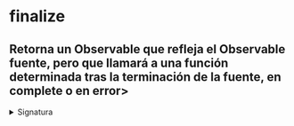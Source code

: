 # finalize

<h2 class="subtitle"> Retorna un Observable que refleja el Observable fuente, pero que llamará a una función determinada tras la terminación de la fuente, en complete o en error></h2>

<details>
<summary>Signatura</summary>

### Firma

`finalize<T>(callback: () => void): MonoTypeOperatorFunction<T>`

### Parameters

<table>
<tr><td>callback</td><td>Función que se llamará cuando la fuente se termine.</td></tr>
</table>

### Retorna

`MonoTypeOperatorFunction<T>`: Un Observable que refleja la fuente, pero que hará una llamada a la función proporcionada tras la terminación de la fuente.

## Ejemplos

**Ejecutar la función _callback_ tras la compleción del Observable**

<a target="_blank" href="https://stackblitz.com/edit/rxjs-finalize-1?file=index.ts">StackBlitz</a>

```javascript
import { of } from "rxjs";
import { finalize } from "rxjs/operators";

const fruit$ = of("Cereza", "Fresa", "Arándano");

fruit$
  .pipe(finalize(() => console.log("Ejecutando finalize")))
  .subscribe(console.log, console.error, () => console.log("Flujo completado"));
// Salida: Cereza, Fresa, Arándano, Flujo completado, Ejecutando finalize
```

`finalize`

**La función _callback_ se ejecuta aunque ocurra un error**

<a target="_blank" href="https://stackblitz.com/edit/rxjs-finalize-2?file=index.ts">StackBlitz</a>

```javascript
import { throwError } from "rxjs";
import { finalize } from "rxjs/operators";

const error$ = throwError("¡Oh no!");

error$
  .pipe(finalize(() => console.log("Ejecutando a pesar del error!")))
  .subscribe(console.log, console.error);
// Output: (error) '¡Oh no!', 'Ejecutando a pesar del error!'
```

**Ejecutar la función _callback_ tras realizar todas las peticiones AJAX**

<a target="_blank" href="https://stackblitz.com/edit/rxjs-finalize-3?file=index.ts">StackBlitz</a>

```javascript
import { finalize, take, map, mergeAll } from "rxjs/operators";
import { ajax } from "rxjs/ajax";

const ghibliFilm$ = ajax.getJSON(`https://ghibliapi.herokuapp.com/films/`);

ghibliFilm$
  .pipe(
    mergeAll(),
    map(({ title }) => title),
    take(3),
    finalize(() => console.log("Peticiones Realizadas"))
  )
  .subscribe(console.log, console.error, () => console.log("Flujo Completado"));
// Salida: Castle in the Sky, Grave of the Fireflies, My Neighbor Totoro, Flujo Completado, Peticiones Realizadas
```

<div class="page-footer">

## Recursos adicionales

<a target="_blank" href="https://github.com/ReactiveX/rxjs/blob/master/src/internal/operators/finalize.ts">
<svg>
  <use xlink:href="/assets/icons/source.svg#source-code"></use>
</svg>
</a>
</div>

- <a target="_blank" href="https://rxjs.dev/api/operators/finalize">Documentación oficial en inglés</a>
